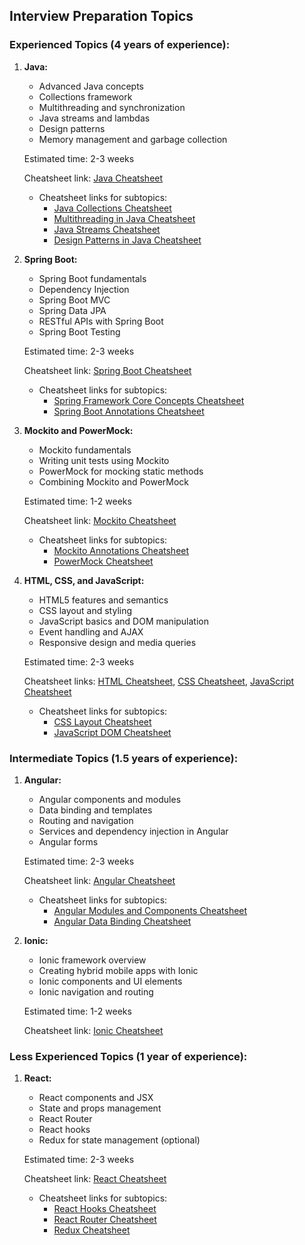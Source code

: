 ## Interview Preparation Topics

### Experienced Topics (4 years of experience):

1. **Java:**
   - Advanced Java concepts
   - Collections framework
   - Multithreading and synchronization
   - Java streams and lambdas
   - Design patterns
   - Memory management and garbage collection

   Estimated time: 2-3 weeks

   Cheatsheet link: [Java Cheatsheet](https://www.codecademy.com/learn/learn-java/modules/learn-java-hello-world/cheatsheet)
   
   - Cheatsheet links for subtopics:
     - [Java Collections Cheatsheet](https://www.codecademy.com/learn/learn-java/modules/learn-java-collections/cheatsheet)
     - [Multithreading in Java Cheatsheet](https://www.codecademy.com/learn/learn-java/modules/learn-java-concurrency/cheatsheet)
     - [Java Streams Cheatsheet](https://www.codecademy.com/learn/learn-java-8/modules/learn-java-streams/cheatsheet)
     - [Design Patterns in Java Cheatsheet](https://www.tutorialspoint.com/design_pattern/design_pattern_overview.htm)

2. **Spring Boot:**
   - Spring Boot fundamentals
   - Dependency Injection
   - Spring Boot MVC
   - Spring Data JPA
   - RESTful APIs with Spring Boot
   - Spring Boot Testing

   Estimated time: 2-3 weeks

   Cheatsheet link: [Spring Boot Cheatsheet](https://www.baeldung.com/spring-boot-cheat-sheet)
   
   - Cheatsheet links for subtopics:
     - [Spring Framework Core Concepts Cheatsheet](https://www.baeldung.com/spring-framework-core-concepts)
     - [Spring Boot Annotations Cheatsheet](https://www.baeldung.com/spring-boot-annotations)

3. **Mockito and PowerMock:**
   - Mockito fundamentals
   - Writing unit tests using Mockito
   - PowerMock for mocking static methods
   - Combining Mockito and PowerMock

   Estimated time: 1-2 weeks

   Cheatsheet link: [Mockito Cheatsheet](https://static.javadoc.io/org.mockito/mockito-core/3.12.4/org/mockito/Mockito.html)
   
   - Cheatsheet links for subtopics:
     - [Mockito Annotations Cheatsheet](https://www.baeldung.com/mockito-annotations)
     - [PowerMock Cheatsheet](https://www.baeldung.com/intro-to-powermock)

4. **HTML, CSS, and JavaScript:**
   - HTML5 features and semantics
   - CSS layout and styling
   - JavaScript basics and DOM manipulation
   - Event handling and AJAX
   - Responsive design and media queries

   Estimated time: 2-3 weeks

   Cheatsheet links: [HTML Cheatsheet](https://htmlcheatsheet.com/), [CSS Cheatsheet](https://htmlcheatsheet.com/css/), [JavaScript Cheatsheet](https://www.codecademy.com/learn/introduction-to-javascript/modules/learn-javascript-introduction/cheatsheet)

   - Cheatsheet links for subtopics:
     - [CSS Layout Cheatsheet](https://grid.malven.co/)
     - [JavaScript DOM Cheatsheet](https://learnjavascript.online/app.html)

### Intermediate Topics (1.5 years of experience):

1. **Angular:**
   - Angular components and modules
   - Data binding and templates
   - Routing and navigation
   - Services and dependency injection in Angular
   - Angular forms

   Estimated time: 2-3 weeks

   Cheatsheet link: [Angular Cheatsheet](https://angular.io/guide/cheatsheet)
   
   - Cheatsheet links for subtopics:
     - [Angular Modules and Components Cheatsheet](https://angular.io/guide/architecture-modules)
     - [Angular Data Binding Cheatsheet](https://angular.io/guide/binding-syntax)

2. **Ionic:**
   - Ionic framework overview
   - Creating hybrid mobile apps with Ionic
   - Ionic components and UI elements
   - Ionic navigation and routing

   Estimated time: 1-2 weeks

   Cheatsheet link: [Ionic Cheatsheet](https://devhints.io/ionic)

### Less Experienced Topics (1 year of experience):

1. **React:**
   - React components and JSX
   - State and props management
   - React Router
   - React hooks
   - Redux for state management (optional)

   Estimated time: 2-3 weeks

   Cheatsheet link: [React Cheatsheet](https://reactcheatsheet.com/)
   
   - Cheatsheet links for subtopics:
     - [React Hooks Cheatsheet](https://react-hooks-cheatsheet.com/)
     - [React Router Cheatsheet](https://www.freecodecamp.org/news/react-router-cheatsheet/)
     - [Redux Cheatsheet](https://redux.js.org/cheatsheet)
